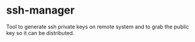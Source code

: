 ssh-manager
===========

Tool to generate ssh private keys on remote system and to grab the public key so it can be distributed.
